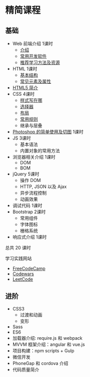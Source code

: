# 精简课程
## 基础
* Web 前端介绍 1课时
  * [介绍](intro/intro.md)
  * [常用开发软件](intro/software.md)
  * [推荐学习方法及资源](intro/suggest.md)
* HTML 1课时
  * [基本结构](html/struct.md)
  * [常见元素及属性](html/tag-and-attr.md)
* [HTML5 简介](html5/)
* CSS 4课时
  * [样式写在哪](css/place/demo.html)
  * [选择器](css/selector)
  * [布局](css/layout)
  * [常用规则](css/rules)
  * 继承与层叠
* [Photoshop 的简单使用及切图](psd) 1课时
* JS 3课时
  * 基本语法
  * 内置对象的常用方法
* 浏览器相关介绍 1课时
  * DOM
  * BOM
* jQuery 5课时
  * 操作 DOM
  * HTTP, JSON 以及 Ajax
  * 异步流程控制
  * 动画效果
* 调试代码 1课时
* Bootstrap 2课时
  * 常用组件
  * 字体图标
  * 栅格系统
* 响应式介绍 1课时

总共 20 课时

学习实践网站
* [FreeCodeCamp](https://freecodecamp.cn/)
* [Codewars](http://www.codewars.com/)
* [LeetCode](https://leetcode.com/)

## 进阶
* CSS3
  * 过渡和动画
  * 变形
* Sass
* ES6
* 加载器介绍: require.js 和 webpack
* MVVM 框架介绍：angular 和 vue.js
* 项目构建：npm scripts + Gulp
* 微信开发
* PhoneGap 和 cordova 介绍
* 代码质量简介

